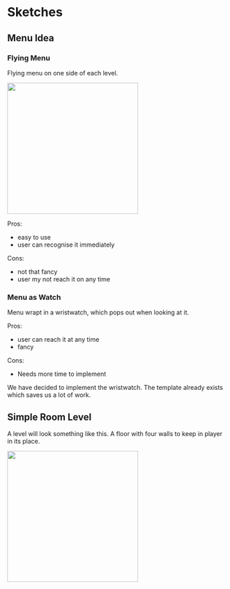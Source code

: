 ﻿# Sketches

## Menu Idea

### Flying Menu

Flying menu on one side of each level.

<img src="./images/menu_proto.jpeg" height="300">

Pros: 
- easy to use
- user can recognise it immediately  

Cons: 
- not that fancy
- user my not reach it on any time

### Menu as Watch

Menu wrapt in a wristwatch, which pops out when looking at it.

Pros: 
- user can reach it at any time
- fancy

Cons: 
- Needs more time to implement

We have decided to implement the wristwatch. The template already exists which saves us a lot of work.


## Simple Room Level

A level will look something like this. A floor with four walls to keep in player in its place.

<img src="./images/basic_room.jpeg" height="300">


